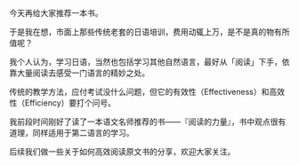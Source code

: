 今天再给大家推荐一本书。

 于是我在想，市面上那些传统老套的日语培训，费用动辄上万，是不是真的物有所值呢？

 我个人认为，学习日语，当然也包括学习其他自然语言，最好从「阅读」下手，依靠大量阅读去感受一门语言的精妙之处。

 传统的教学方法，应付考试没什么问题，但它的有效性（Effectiveness）和高效性（Efficiency）要打个问号。

 我前段时间刚好了读了一本语文名师推荐的书——『阅读的力量』，书中观点很有道理，同样适用于第二语言的学习。

 后续我们做一些关于如何高效阅读原文书的分享，欢迎大家关注。
